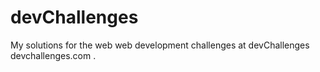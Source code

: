 # devChallenges
My solutions for the web web development challenges at devChallenges devchallenges.com .
